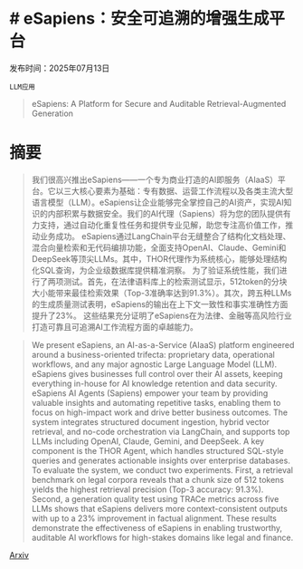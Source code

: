 # # eSapiens：安全可追溯的增强生成平台

发布时间：2025年07月13日

`LLM应用`

> eSapiens: A Platform for Secure and Auditable Retrieval-Augmented Generation

# 摘要

> 我们很高兴推出eSapiens——一个专为商业打造的AI即服务（AIaaS）平台。它以三大核心要素为基础：专有数据、运营工作流程以及各类主流大型语言模型（LLM）。eSapiens让企业能够完全掌控自己的AI资产，实现AI知识的内部积累与数据安全。我们的AI代理（Sapiens）将为您的团队提供有力支持，通过自动化重复性任务和提供专业见解，助您专注高价值工作，推动业务成功。
    eSapiens通过LangChain平台无缝整合了结构化文档处理、混合向量检索和无代码编排功能，全面支持OpenAI、Claude、Gemini和DeepSeek等顶尖LLMs。其中，THOR代理作为系统核心，能够处理结构化SQL查询，为企业级数据库提供精准洞察。
    为了验证系统性能，我们进行了两项测试。首先，在法律语料库上的检索测试显示，512token的分块大小能带来最佳检索效果（Top-3准确率达到91.3%）。其次，跨五种LLMs的生成质量测试表明，eSapiens的输出在上下文一致性和事实准确性方面提升了23%。
    这些结果充分证明了eSapiens在为法律、金融等高风险行业打造可靠且可追溯AI工作流程方面的卓越能力。

> We present eSapiens, an AI-as-a-Service (AIaaS) platform engineered around a business-oriented trifecta: proprietary data, operational workflows, and any major agnostic Large Language Model (LLM). eSapiens gives businesses full control over their AI assets, keeping everything in-house for AI knowledge retention and data security. eSapiens AI Agents (Sapiens) empower your team by providing valuable insights and automating repetitive tasks, enabling them to focus on high-impact work and drive better business outcomes.
  The system integrates structured document ingestion, hybrid vector retrieval, and no-code orchestration via LangChain, and supports top LLMs including OpenAI, Claude, Gemini, and DeepSeek. A key component is the THOR Agent, which handles structured SQL-style queries and generates actionable insights over enterprise databases.
  To evaluate the system, we conduct two experiments. First, a retrieval benchmark on legal corpora reveals that a chunk size of 512 tokens yields the highest retrieval precision (Top-3 accuracy: 91.3%). Second, a generation quality test using TRACe metrics across five LLMs shows that eSapiens delivers more context-consistent outputs with up to a 23% improvement in factual alignment.
  These results demonstrate the effectiveness of eSapiens in enabling trustworthy, auditable AI workflows for high-stakes domains like legal and finance.

[Arxiv](https://arxiv.org/abs/2507.09588)